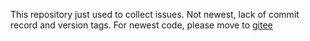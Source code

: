 This repository just used to collect issues. Not newest, lack of commit record and version tags. For newest code, please move to [gitee](https://gitee.com/n1luik/k_multi_threadingK_multi_threading)